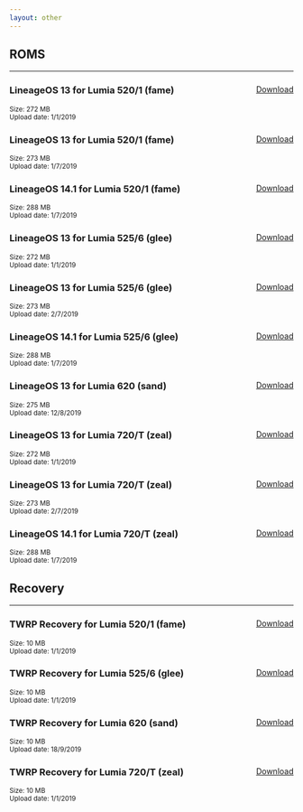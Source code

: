 ```yaml
---
layout: other
---
```


## ROMS
________________

<div class="downloadPanel">
  <a href="https://1drv.ms/u/s!AinATQw6gXQWr5kqUXcc8KMRuFC_Pg?e=qYbjRw" class="pure-material-button-text" style="float: right;">Download</a>
  <b><h3>LineageOS 13 for Lumia 520/1 (fame)</h3></b>
  <sub>Size: 272 MB</sub><br />
  <sub>Upload date: 1/1/2019</sub><br />
</div>
<p></p>
<div class="downloadPanel">
  <a href="https://1drv.ms/u/s!AinATQw6gXQWr5knjkP0n_AhLRfk0Q?e=gsqR3o" class="pure-material-button-text" style="float: right;">Download</a>
  <b><h3>LineageOS 13 for Lumia 520/1 (fame)</h3></b>
  <sub>Size: 273 MB</sub><br />
  <sub>Upload date: 1/7/2019</sub><br />
</div>
<p></p>
<div class="downloadPanel">
  <a href="https://1drv.ms/u/s!AinATQw6gXQWr5kjScwE61peiT2jJw?e=3rQ0vH" class="pure-material-button-text" style="float: right;">Download</a>
  <b><h3>LineageOS 14.1 for Lumia 520/1 (fame)</h3></b>
  <sub>Size: 288 MB</sub><br />
  <sub>Upload date: 1/7/2019</sub><br />
</div>
<p></p>
<div class="downloadPanel">
  <a href="https://1drv.ms/u/s!AinATQw6gXQWr5kpfY-Lc_vwUNr7sw?e=mPUMaJ" class="pure-material-button-text" style="float: right;">Download</a>
  <b><h3>LineageOS 13 for Lumia 525/6 (glee)</h3></b>
  <sub>Size: 272 MB</sub><br />
  <sub>Upload date: 1/1/2019</sub><br />
</div>
<p></p>
<div class="downloadPanel">
  <a href="https://1drv.ms/u/s!AinATQw6gXQWr5kmLw3PQK7cZF-htg?e=Dffddp" class="pure-material-button-text" style="float: right;">Download</a>
  <b><h3>LineageOS 13 for Lumia 525/6 (glee)</h3></b>
  <sub>Size: 273 MB</sub><br />
  <sub>Upload date: 2/7/2019</sub><br />
</div>
<p></p>
<div class="downloadPanel">
  <a href="https://1drv.ms/u/s!AinATQw6gXQWr5kksPhcn4hDvZic4w?e=qgCVyr" class="pure-material-button-text" style="float: right;">Download</a>
  <b><h3>LineageOS 14.1 for Lumia 525/6 (glee)</h3></b>
  <sub>Size: 288 MB</sub><br />
  <sub>Upload date: 1/7/2019</sub><br />
</div>
<p></p>
<div class="downloadPanel">
  <a href="https://1drv.ms/u/s!AinATQw6gXQWr4JYd-4nWK-F6S2gwQ?e=BpH4b0" class="pure-material-button-text" style="float: right;">Download</a>
  <b><h3>LineageOS 13 for Lumia 620 (sand)</h3></b>
  <sub>Size: 275 MB</sub><br />
  <sub>Upload date: 12/8/2019</sub><br />
</div>
<p></p>
<div class="downloadPanel">
  <a href="https://1drv.ms/u/s!AinATQw6gXQWr5koltjRV5LkE85UBg?e=xSdbGJ" class="pure-material-button-text" style="float: right;">Download</a>
  <b><h3>LineageOS 13 for Lumia 720/T (zeal)</h3></b>
  <sub>Size: 272 MB</sub><br />
  <sub>Upload date: 1/1/2019</sub><br />
</div>
<p></p>
<div class="downloadPanel">
  <a href="https://1drv.ms/u/s!AinATQw6gXQWr5klrHFMJAyrA7wQ0A?e=bf5yRR" class="pure-material-button-text" style="float: right;">Download</a>
  <b><h3>LineageOS 13 for Lumia 720/T (zeal)</h3></b>
  <sub>Size: 273 MB</sub><br />
  <sub>Upload date: 2/7/2019</sub><br />
</div>
<p></p>
<div class="downloadPanel">
  <a href="https://1drv.ms/u/s!AinATQw6gXQWr5kixbShj99mYDdnbA?e=Eg1ZGo" class="pure-material-button-text" style="float: right;">Download</a>
  <b><h3>LineageOS 14.1 for Lumia 720/T (zeal)</h3></b>
  <sub>Size: 288 MB</sub><br />
  <sub>Upload date: 1/7/2019</sub><br />
</div>
<p></p>

## Recovery
________________

<div class="downloadPanel">
  <a href="https://github.com/Android4Lumia/android4lumia.github.io/raw/master/files/builds/twrp/twrp-fame-20190101.img" class="pure-material-button-text" style="float: right;">Download</a>
  <b><h3>TWRP Recovery for Lumia 520/1 (fame)</h3></b>
  <sub>Size: 10 MB</sub><br />
  <sub>Upload date: 1/1/2019</sub><br />
</div>
<p></p>
<div class="downloadPanel">
  <a href="https://github.com/Android4Lumia/android4lumia.github.io/raw/master/files/builds/twrp/twrp-glee-20190101.img" class="pure-material-button-text" style="float: right;">Download</a>
  <b><h3>TWRP Recovery for Lumia 525/6 (glee)</h3></b>
  <sub>Size: 10 MB</sub><br />
  <sub>Upload date: 1/1/2019</sub><br />
</div>
<p></p>
<div class="downloadPanel">
  <a href="https://github.com/Android4Lumia/android4lumia.github.io/raw/master/files/builds/twrp/twrp-sand-20190918.img" class="pure-material-button-text" style="float: right;">Download</a>
  <b><h3>TWRP Recovery for Lumia 620 (sand)</h3></b>
  <sub>Size: 10 MB</sub><br />
  <sub>Upload date: 18/9/2019</sub><br />
</div>
<p></p>
<div class="downloadPanel">
  <a href="https://github.com/Android4Lumia/android4lumia.github.io/raw/master/files/builds/twrp/twrp-zeal-20190101.img" class="pure-material-button-text" style="float: right;">Download</a>
  <b><h3>TWRP Recovery for Lumia 720/T (zeal)</h3></b>
  <sub>Size: 10 MB</sub><br />
  <sub>Upload date: 1/1/2019</sub><br />
</div>
